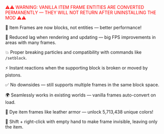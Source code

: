 <span style="color:red">⚠️⚠️ WARNING: VANILLA ITEM FRAME ENTITIES ARE CONVERTED PERMANENTLY — THEY WILL NOT RETURN AFTER UNINSTALLING THE MOD ⚠️⚠️</span>

🧱 Item Frames are now blocks, not entities — better performance!

🚀 Reduced lag when rendering and updating — big FPS improvements in areas with many frames.

💥 Proper breaking particles and compatibility with commands like `/setblock`.

⚡ Instant reactions when the supporting block is broken or moved by pistons.

✅ No downsides — still supports multiple frames in the same block space.

🌍 Seamlessly works in existing worlds — vanilla frames auto-convert on load.

🎨 Dye item frames like leather armor — unlock 5,713,438 unique colors!

🫥 Shift + right-click with empty hand to make frame invisible, leaving only the item.
